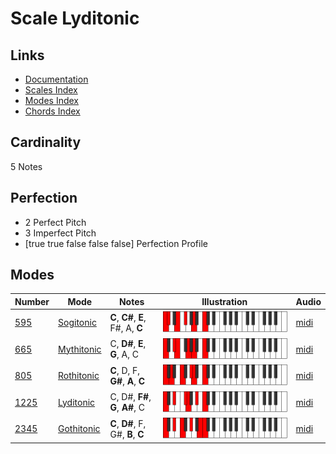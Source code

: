 # Scale Lyditonic

## Links

- [Documentation](README.md)
- [Scales Index](Scales.md)
- [Modes Index](Modes.md)
- [Chords Index](Chords.md)

## Cardinality

5 Notes

## Perfection

- 2 Perfect Pitch
- 3 Imperfect Pitch
- [true true false false false] Perfection Profile

## Modes

| Number | Mode | Notes | Illustration | Audio |
|--------|------|-------|--------------|-------|
| [595](https://ianring.com/musictheory/scales/595) | [Sogitonic](ModeSogitonic.md) | **C**, **C#**, **E**, F#, A, **C** | ![CNaturalSogitonic](ModeCNaturalSogitonic.png) | [midi](https://github.com/edipermadi/music/blob/main/docs/ModeCNaturalSogitonic.mid?raw=true) | 
| [665](https://ianring.com/musictheory/scales/665) | [Mythitonic](ModeMythitonic.md) | C, **D#**, **E**, **G**, A, C | ![CNaturalMythitonic](ModeCNaturalMythitonic.png) | [midi](https://github.com/edipermadi/music/blob/main/docs/ModeCNaturalMythitonic.mid?raw=true) | 
| [805](https://ianring.com/musictheory/scales/805) | [Rothitonic](ModeRothitonic.md) | **C**, D, F, **G#**, **A**, **C** | ![CNaturalRothitonic](ModeCNaturalRothitonic.png) | [midi](https://github.com/edipermadi/music/blob/main/docs/ModeCNaturalRothitonic.mid?raw=true) | 
| [1225](https://ianring.com/musictheory/scales/1225) | [Lyditonic](ModeLyditonic.md) | C, D#, **F#**, **G**, **A#**, C | ![CNaturalLyditonic](ModeCNaturalLyditonic.png) | [midi](https://github.com/edipermadi/music/blob/main/docs/ModeCNaturalLyditonic.mid?raw=true) | 
| [2345](https://ianring.com/musictheory/scales/2345) | [Gothitonic](ModeGothitonic.md) | **C**, **D#**, F, G#, **B**, **C** | ![CNaturalGothitonic](ModeCNaturalGothitonic.png) | [midi](https://github.com/edipermadi/music/blob/main/docs/ModeCNaturalGothitonic.mid?raw=true) | 
